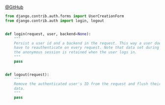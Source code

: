 [@GitHub](https://github.com/django/django/blob/master/django/contrib/auth/views.py)


```py
from django.contrib.auth.forms import UserCreationForm
from django.contrib.auth import login, logout


def login(request, user, backend=None):
    """
    Persist a user id and a backend in the request. This way a user doesn't
    have to reauthenticate on every request. Note that data set during
    the anonymous session is retained when the user logs in.
    """
    pass


def logout(request):
    """
    Remove the authenticated user's ID from the request and flush their session
    data.
    """
    pass
```
